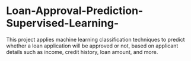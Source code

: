 # Loan-Approval-Prediction-Supervised-Learning-
This project applies machine learning classification techniques to predict whether a loan application will be approved or not, based on applicant details such as income, credit history, loan amount, and more.
